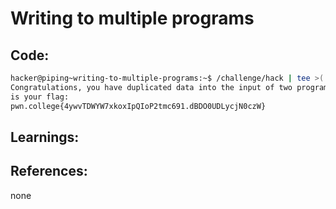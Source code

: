 # Writing to multiple programs
## Code:
```bash
hacker@piping~writing-to-multiple-programs:~$ /challenge/hack | tee >( /challenge/the ) | /challenge/planet
Congratulations, you have duplicated data into the input of two programs! Here
is your flag:
pwn.college{4ywvTDWYW7xkoxIpQIoP2tmc691.dBDO0UDLycjN0czW}
```
## Learnings:


## References:
none


